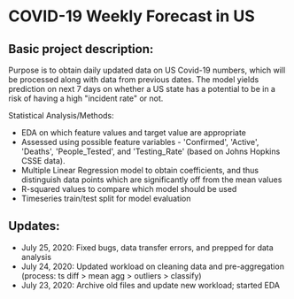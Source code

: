 # COVID-19 Weekly Forecast in US

## Basic project description:
  Purpose is to obtain daily updated data on US Covid-19 numbers, which will be processed along with data from previous dates. The model yields prediction on next 7 days on whether a US state has a potential to be in a risk of having a high "incident rate" or not.

  Statistical Analysis/Methods:
  * EDA on which feature values and target value are appropriate
  * Assessed using possible feature variables - 'Confirmed', 'Active', 'Deaths', 'People_Tested', and 'Testing_Rate' (based on Johns Hopkins CSSE data).
  * Multiple Linear Regression model to obtain coefficients, and thus distinguish data points which are significantly off from the mean values
  *  R-squared values to compare which model should be used
  * Timeseries train/test split for model evaluation


## Updates:

* July 25, 2020: Fixed bugs, data transfer errors, and prepped for data analysis 
* July 24, 2020: Updated workload on cleaning data and pre-aggregation (process: ts diff > mean agg > outliers > classify)
* July 23, 2020: Archive old files and update new workload; started EDA
